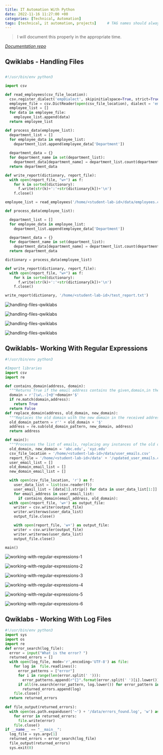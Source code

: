 ```yaml
---
title: IT Automation With Python
date: 2022-11-16 11:27:00 +00
categories: [Technical, Automation]
tags: [technical, it automation, projects]     # TAG names should always be lowercase
---
```

> I will document this properly in the appropriate time.

*[Documentation repo](https://github.com/PatrickKyei/google-it-automation-module)*

## Qwiklabs - Handling Files

```python

#!/usr/bin/env python3

import csv

def read_employees(csv_file_location):
  csv.register_dialect('empDialect', skipinitialspace=True, strict=True)
  employee_file = csv.DictReader(open(csv_file_location), dialect = 'empDialect')
  employee_list = []
  for data in employee_file:
    employee_list.append(data)
  return employee_list

def process_data(employee_list):
  department_list = []
  for employee_data in employee_list:
    department_list.append(employee_data['Department'])
  
  department_data = {}
  for department_name in set(department_list):
    department_data[department_name] = department_list.count(department_name)
  return department_data

def write_report(dictionary, report_file):
  with open(report_file, "w+") as f:
    for k in sorted(dictionary):
      f.write(str(k)+':'+str(dictionary[k])+'\n')
    f.close()

employee_list = read_employees('/home/<student-lab-id>/data/employees.csv')

def process_data(employee_list):

  department_list = []
  for employee_data in employee_list:
    department_list.append(employee_data['Department'])

  department_data = {}
  for department_name in set(department_list):
    department_data[department_name] = department_list.count(department_name)
  return department_data

dictionary = process_data(employee_list)

def write_report(dictionary, report_file):
  with open(report_file, "w+") as f:
    for k in sorted(dictionary):
      f.write(str(k)+':'+str(dictionary[k])+'\n')
    f.close()

write_report(dictionary, '/home/<student-lab-id>/test_report.txt')
```

![handling-files-qwiklabs](/assets/img/handling-files-qwiklabs.png)

![handling-files-qwiklabs](/assets/img/handling-files-qwiklabs-1.png)

![handling-files-qwiklabs](/assets/img/handling-files-qwiklabs-2.png)

![handling-files-qwiklabs](/assets/img/handling-files-qwiklabs-3.png)

## Qwiklabls- Working With Regular Expressions

```python
#!/usr/bin/env python3

#Import libraries
import csv
import re

def contains_domain(address, domain):
  """Returns True if the email address contains the given,domain,in the domain position, false if not."""
  domain = r'[\w\.-]+@'+domain+'$'
  if re.match(domain,address):
    return True
  return False
def replace_domain(address, old_domain, new_domain):
  """Replaces the old domain with the new domain in the received address."""
  old_domain_pattern = r'' + old_domain + '$'
  address = re.sub(old_domain_pattern, new_domain, address)
  return address

def main():
  """Processes the list of emails, replacing any instances of the old domain with the new domain."""
  old_domain, new_domain = 'abc.edu', 'xyz.edu'
  csv_file_location = '/home/<student-lab-id>/data/user_emails.csv'
  report_file = '/home/<student-lab-id>/data' + '/updated_user_emails.csv'
  user_email_list = []
  old_domain_email_list = []
  new_domain_email_list = []

  with open(csv_file_location, 'r') as f:
    user_data_list = list(csv.reader(f))
    user_email_list = [data[1].strip() for data in user_data_list[1:]]
    for email_address in user_email_list:
      if contains_domain(email_address, old_domain):
  with open(report_file, 'w+') as output_file:
    writer = csv.writer(output_file)
    writer.writerows(user_data_list)
    output_file.close()

    with open(report_file, 'w+') as output_file:
    writer = csv.writer(output_file)
    writer.writerows(user_data_list)
    output_file.close()

main()
```
![working-with-regular-expressions-1](/assets/img/working-with-regular-expressions-1.png)

![working-with-regular-expressions-2](/assets/img/working-with-regular-expressions-2.png)

![working-with-regular-expressions-3](/assets/img/working-with-regular-expressions-3.png)

![working-with-regular-expressions-4](/assets/img/working-with-regular-expressions-4.png)

![working-with-regular-expressions-5](/assets/img/working-with-regular-expressions-5.png)

![working-with-regular-expressions-6](/assets/img/working-with-regular-expressions-6.png)

## Qwiklabs - Working With Log Files

```python
#!/usr/bin/env python3
import sys
import os
import re
def error_search(log_file):
  error = input("What is the error? ")
  returned_errors = []
  with open(log_file, mode='r',encoding='UTF-8') as file:
    for log in  file.readlines():
      error_patterns = ["error"]
      for i in range(len(error.split(' '))):
        error_patterns.append(r"{}".format(error.split(' ')[i].lower()))
      if all(re.search(error_pattern, log.lower()) for error_pattern in error_patterns):
        returned_errors.append(log)
    file.close()
  return returned_errors
  
def file_output(returned_errors):
  with open(os.path.expanduser('~') + '/data/errors_found.log', 'w') as file:
    for error in returned_errors:
      file.write(error)
    file.close()
if __name__ == "__main__":
  log_file = sys.argv[1]
  returned_errors = error_search(log_file)
  file_output(returned_errors)
  sys.exit(0)
  ```